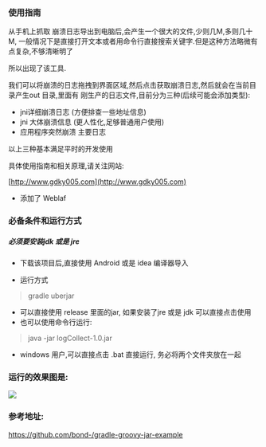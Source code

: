 
### 使用指南

从手机上抓取 崩溃日志导出到电脑后,会产生一个很大的文件,少则几M,多则几十M, 一般情况下是直接打开文本或者用命令行直接搜索关键字.但是这种方法略微有点复杂,不够清晰明了

所以出现了该工具.

我们可以将崩溃的日志拖拽到界面区域,然后点击获取崩溃日志,然后就会在当前目录产生out 目录,里面有 刚生产的日志文件,目前分为三种(后续可能会添加类型):
- jni详细崩溃日志 (方便排查一些地址信息)
- jni 大体崩溃信息 (更人性化,足够普通用户使用)
- 应用程序突然崩溃 主要日志

以上三种基本满足平时的开发使用

具体使用指南和相关原理,请关注网站:

[http://www.gdky005.com](http://www.gdky005.com)



- 添加了 Weblaf

### 必备条件和运行方式

##### 必须要安装jdk 或是 jre

- 下载该项目后,直接使用 Android 或是 idea 编译器导入

-  运行方式
> gradle uberjar

- 可以直接使用 release 里面的jar, 如果安装了jre 或是 jdk 可以直接点击使用
- 也可以使用命令行运行:
> java -jar logCollect-1.0.jar

- windows 用户,可以直接点击 .bat 直接运行, 务必将两个文件夹放在一起




### 运行的效果图是:

![](https://github.com/gdky005/gradle-groovy-runJar/blob/master/image/error_log.gif?raw=true)


### 参考地址:
https://github.com/bond-/gradle-groovy-jar-example